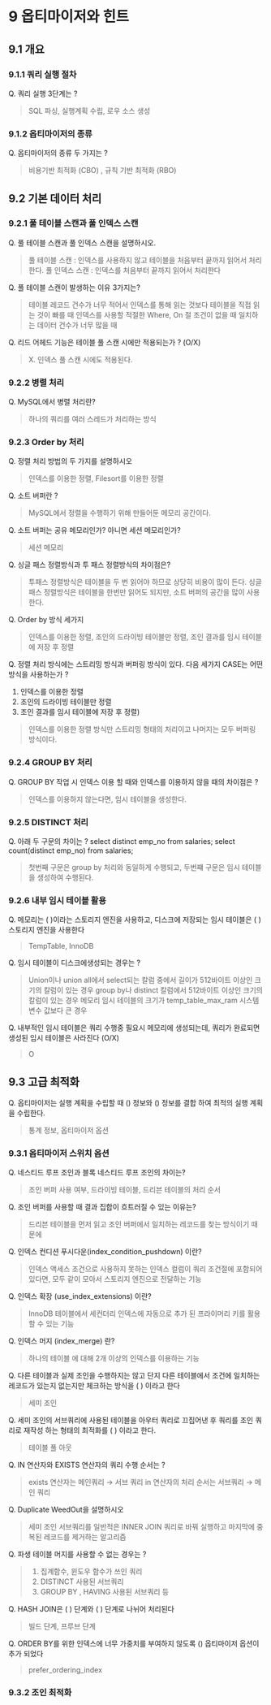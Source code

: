 # 9 옵티마이저와 힌트

## 9.1 개요

### 9.1.1 쿼리 실행 절차
Q. 쿼리 실행 3단계는 ?
> SQL 파싱, 실행계획 수립, 로우 소스 생성


### 9.1.2 옵티마이저의 종류
Q. 옵티마이저의 종류 두 가지는 ? 
> 비용기반 최적화 (CBO) , 규칙 기반 최적화 (RBO)

## 9.2 기본 데이터 처리

### 9.2.1 풀 테이블 스캔과 풀 인덱스 스캔
Q. 풀 테이블 스캔과 풀 인덱스 스캔을 설명하시오.
> 풀 테이블 스캔 : 인덱스를 사용하지 않고 테이블을 처음부터 끝까지 읽어서 처리한다.
> 풀 인덱스 스캔 : 인덱스를 처음부터 끝까지 읽어서 처리한다

Q. 풀 테이블 스캔이 발생하는 이유 3가지는?
> 테이블 레코드 건수가 너무 적어서 인덱스를 통해 읽는 것보다 테이블을 직접 읽는 것이 빠를 때
> 인덱스를 사용할 적절한 Where, On 절 조건이 없을 때
> 일치하는 데이터 건수가 너무 많을 때

Q. 리드 어헤드 기능은 테이블 풀 스캔 시에만 적용되는가 ? (O/X)
> X. 인덱스 풀 스캔 시에도 적용된다. 

### 9.2.2 병렬 처리 
Q. MySQL에서 병렬 처리란?
> 하나의 쿼리를 여러 스레드가 처리하는 방식

### 9.2.3 Order by 처리
Q. 정렬 처리 방법의 두 가지를 설명하시오
> 인덱스를 이용한 정렬, Filesort를 이용한 정렬

Q. 소트 버퍼란 ?
> MySQL에서 정렬을 수행하기 위해 만들어둔 메모리 공간이다. 

Q. 소트 버퍼는 공유 메모리인가? 아니면 세션 메모리인가?
> 세션 메모리

Q. 싱글 패스 정렬방식과 투 패스 정렬방식의 차이점은?
> 투패스 정렬방식은 테이블을 두 번 읽어야 하므로 상당히 비용이 많이 든다. 
> 싱글 패스 정렬방식은 테이블을 한번만 읽어도 되지만, 소트 버퍼의 공간을 많이 사용한다.
 
Q. Order by 방식 세가지
> 인덱스를 이용한 정렬, 조인의 드라이빙 테이블만 정렬, 조인 결과를 임시 테이블에 저장 후 정렬

Q. 정렬 처리 방식에는 스트리밍 방식과 버퍼링 방식이 있다. 다음 세가지 CASE는 어떤 방식을 사용하는가 ?
 1. 인덱스를 이용한 정렬
 2. 조인의 드라이빙 테이블만 정렬
 3. 조인 결과를 임시 테이블에 저장 후 정렬)
> 인덱스를 이용한 정렬 방식만 스트리밍 형태의 처리이고 나머지는 모두 버퍼링 방식이다. 

### 9.2.4 GROUP BY 처리
Q. GROUP BY 작업 시 인덱스 이용 할 때와 인덱스를 이용하지 않을 때의 차이점은 ?
> 인덱스를 이용하지 않는다면, 임시 테이블을 생성한다.

### 9.2.5 DISTINCT 처리 
Q. 아래 두 구문의 차이는 ?
select distinct emp_no from salaries;
select count(distinct emp_no) from salaries;
> 첫번째 구문은 group by 처리와 동일하게 수행되고, 두번쨰 구문은 임시 테이블을 생성하여 수행된다.

### 9.2.6 내부 임시 테이블 활용
Q. 메모리는 (       )이라는 스토리지 엔진을 사용하고, 디스크에 저장되는 임시 테이블은 (     ) 스토리지 엔진을 사용한다
> TempTable, InnoDB

Q. 임시 테이블이 디스크에생성되는 경우는 ?
> Union이나 union all에서 select되는 칼럼 중에서 길이가 512바이트 이상인 크기의 칼럼이 있는 경우
> group by나 distinct 칼럼에서 512바이트 이상인 크기의 칼럼이 있는 경우
> 메모리 임시 테이블의 크기가 temp_table_max_ram 시스템 변수 값보다 큰 경우

Q. 내부적인 임시 테이블은 쿼리 수행중 필요시 메모리에 생성되는데, 쿼리가 완료되면 생성된 임시 테이블은 사라진다 (O/X) 
> O

## 9.3 고급 최적화
Q. 옵티마이저는 실행 계획을 수립할 때 () 정보와 () 정보를 결합 하여 최적의 실행 계획을 수립한다.
> 통계 정보, 옵티마이저 옵션

### 9.3.1 옵티마이저 스위치 옵션
Q. 네스티드 루프 조인과 블록 네스티드 루프 조인의 차이는?
> 조인 버퍼 사용 여부, 드라이빙 테이블, 드리븐 테이블의 처리 순서

Q. 조인 버퍼를 사용할 때 결과 집합이 흐트러질 수 있는 이유는?
> 드리븐 테이블을 먼저 읽고 조인 버퍼에서 일치하는 레코드를 찾는 방식이기 때문에

Q. 인덱스 컨디션 푸시다운(index_condition_pushdown) 이란?
> 인덱스 액세스 조건으로 사용하지 못하는 인덱스 컬럼이 쿼리 조건절에 포함되어있다면, 모두 같이 모아서 스토리지 엔진으로 전달하는 기능

Q. 인덱스 확장 (use_index_extensions) 이란?
> InnoDB 테이블에서 세컨더리 인덱스에 자동으로 추가 된 프라이머리 키를 활용할 수 있는 기능

Q. 인덱스 머지 (index_merge) 란? 
> 하나의 테이블 에 대해 2개 이상의 인덱스를 이용하는 기능

Q. 다른 테이블과 실제 조인을 수행하지는 않고 단지 다른 테이블에서 조건에 일치하는 레코드가 있는지 없는지만 체크하는 방식을 ( ) 이라고 한다
> 세미 조인

Q. 세미 조인의 서브쿼리에 사용된 테이블을 아우터 쿼리로 끄집어낸 후 쿼리를 조인 쿼리로 재작성 하는 형태의 최적화를 ( ) 이라고 한다.
> 테이블 풀 아웃

Q. IN 연산자와 EXISTS 연산자의 쿼리 수행 순서는 ?
> exists 연산자는 메인쿼리 → 서브 쿼리
> in 연산자의 처리 순서는 서브쿼리 → 메인 쿼리

Q. Duplicate WeedOut을 설명하시오
> 세미 조인 서브쿼리를 일반적은 INNER JOIN 쿼리로 바꿔 실행하고 마지막에 중복된 레코드를 제거하는 알고리즘

Q. 파생 테이블 머지를 사용할 수 없는 경우는 ?
> 1. 집계함수, 윈도우 함수가 쓰인 쿼리
> 2. DISTINCT 사용된 서브쿼리
> 3. GROUP BY , HAVING 사용된 서브쿼리 등

Q. HASH JOIN은 ( ) 단계와 ( ) 단계로 나뉘어 처리된다
> 빌드 단계, 프루브 단계

Q. ORDER BY를 위한 인덱스에 너무 가중치를 부여하지 않도록 () 옵티마이저 옵션이 추가 되었다
> prefer_ordering_index 

### 9.3.2 조인 최적화 
